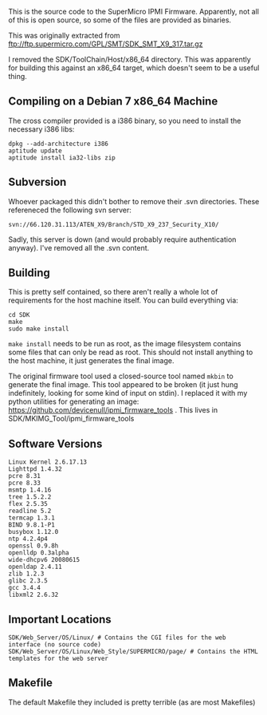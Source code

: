 This is the source code to the SuperMicro IPMI Firmware. Apparently, not all of this is open source, so some of the files are provided as binaries.

This was originally extracted from ftp://ftp.supermicro.com/GPL/SMT/SDK_SMT_X9_317.tar.gz

I removed the SDK/ToolChain/Host/x86_64 directory. This was apparently for building this against an x86_64 target, which doesn't seem to be a useful thing.

## Compiling on a Debian 7 x86_64 Machine

The cross compiler provided is a i386 binary, so you need to install the necessary i386 libs:

    dpkg --add-architecture i386
    aptitude update
    aptitude install ia32-libs zip

## Subversion

Whoever packaged this didn't bother to remove their .svn directories. These refereneced the following svn server:

    svn://66.120.31.113/ATEN_X9/Branch/STD_X9_237_Security_X10/

Sadly, this server is down (and would probably require authentication anyway). I've removed all the .svn content.

## Building

This is pretty self contained, so there aren't really a whole lot of requirements for the host machine itself.  You can build everything via:

    cd SDK
    make
    sudo make install

`make install` needs to be run as root, as the image filesystem contains some files that can only be read as root.  This should not install anything to the host machine, it just generates the final image.

The original firmware tool used a closed-source tool named `mkbin` to generate the final image.  This tool appeared to be broken (it just hung indefinitely, looking for some kind of input on stdin).  I replaced it with my python utilities for generating an image: https://github.com/devicenull/ipmi_firmware_tools .  This lives in SDK/MKIMG_Tool/ipmi_firmware_tools


## Software Versions

    Linux Kernel 2.6.17.13
    Lighttpd 1.4.32
    pcre 8.31
    pcre 8.33
    msmtp 1.4.16
    tree 1.5.2.2
    flex 2.5.35
    readline 5.2
    termcap 1.3.1
    BIND 9.8.1-P1
    busybox 1.12.0
    ntp 4.2.4p4
    openssl 0.9.8h
    openlldp 0.3alpha
    wide-dhcpv6 20080615
    openldap 2.4.11
    zlib 1.2.3
    glibc 2.3.5
    gcc 3.4.4
    libxml2 2.6.32

## Important Locations

    SDK/Web_Server/OS/Linux/ # Contains the CGI files for the web interface (no source code)
    SDK/Web_Server/OS/Linux/Web_Style/SUPERMICRO/page/ # Contains the HTML templates for the web server

## Makefile

The default Makefile they included is pretty terrible (as are most Makefiles)
